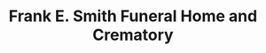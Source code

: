 ---
title: "Frank E. Smith Funeral Home and Crematory"
url: /lancaster/frank-e-smith-funeral-home-and-crematory/
shop: funeral directors
---